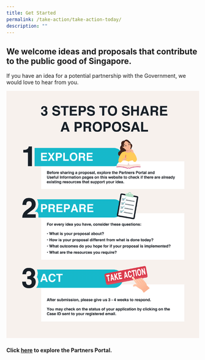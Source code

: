 ```yaml
---
title: Get Started
permalink: /take-action/take-action-today/
description: ""
---
```

## We welcome ideas and proposals that contribute to the public good of Singapore.

If you have an idea for a potential partnership with the Government, we would love to hear from you.

![3 Steps to Share a Proposal](/images/Get%20Started/3-steps-to-share-a-proposal_clean_v2.png)

#### Click [here](https://www.sg/take-action/partnersportal/) to explore the Partners Portal.